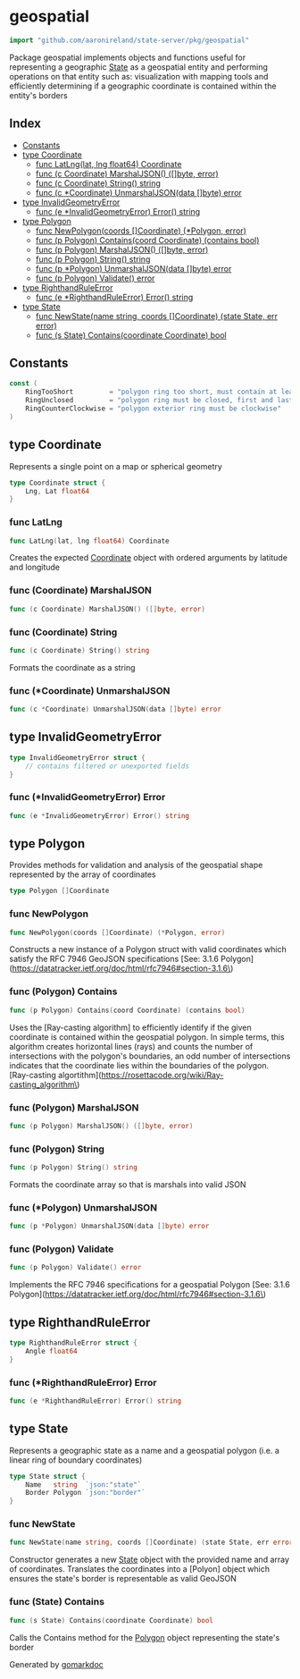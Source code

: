<!-- Code generated by gomarkdoc. DO NOT EDIT -->

# geospatial

```go
import "github.com/aaronireland/state-server/pkg/geospatial"
```

Package geospatial implements objects and functions useful for representing a geographic [State](<#State>) as a geospatial entity and performing operations on that entity such as: visualization with mapping tools and efficiently determining if a geographic coordinate is contained within the entity's borders

## Index

- [Constants](<#constants>)
- [type Coordinate](<#Coordinate>)
  - [func LatLng\(lat, lng float64\) Coordinate](<#LatLng>)
  - [func \(c Coordinate\) MarshalJSON\(\) \(\[\]byte, error\)](<#Coordinate.MarshalJSON>)
  - [func \(c Coordinate\) String\(\) string](<#Coordinate.String>)
  - [func \(c \*Coordinate\) UnmarshalJSON\(data \[\]byte\) error](<#Coordinate.UnmarshalJSON>)
- [type InvalidGeometryError](<#InvalidGeometryError>)
  - [func \(e \*InvalidGeometryError\) Error\(\) string](<#InvalidGeometryError.Error>)
- [type Polygon](<#Polygon>)
  - [func NewPolygon\(coords \[\]Coordinate\) \(\*Polygon, error\)](<#NewPolygon>)
  - [func \(p Polygon\) Contains\(coord Coordinate\) \(contains bool\)](<#Polygon.Contains>)
  - [func \(p Polygon\) MarshalJSON\(\) \(\[\]byte, error\)](<#Polygon.MarshalJSON>)
  - [func \(p Polygon\) String\(\) string](<#Polygon.String>)
  - [func \(p \*Polygon\) UnmarshalJSON\(data \[\]byte\) error](<#Polygon.UnmarshalJSON>)
  - [func \(p Polygon\) Validate\(\) error](<#Polygon.Validate>)
- [type RighthandRuleError](<#RighthandRuleError>)
  - [func \(e \*RighthandRuleError\) Error\(\) string](<#RighthandRuleError.Error>)
- [type State](<#State>)
  - [func NewState\(name string, coords \[\]Coordinate\) \(state State, err error\)](<#NewState>)
  - [func \(s State\) Contains\(coordinate Coordinate\) bool](<#State.Contains>)


## Constants

<a name="RingTooShort"></a>

```go
const (
    RingTooShort         = "polygon ring too short, must contain at least 4 positions"
    RingUnclosed         = "polygon ring must be closed, first and last positions must be equal"
    RingCounterClockwise = "polygon exterior ring must be clockwise"
)
```

<a name="Coordinate"></a>
## type Coordinate

Represents a single point on a map or spherical geometry

```go
type Coordinate struct {
    Lng, Lat float64
}
```

<a name="LatLng"></a>
### func LatLng

```go
func LatLng(lat, lng float64) Coordinate
```

Creates the expected [Coordinate](<#Coordinate>) object with ordered arguments by latitude and longitude

<a name="Coordinate.MarshalJSON"></a>
### func \(Coordinate\) MarshalJSON

```go
func (c Coordinate) MarshalJSON() ([]byte, error)
```



<a name="Coordinate.String"></a>
### func \(Coordinate\) String

```go
func (c Coordinate) String() string
```

Formats the coordinate as a string

<a name="Coordinate.UnmarshalJSON"></a>
### func \(\*Coordinate\) UnmarshalJSON

```go
func (c *Coordinate) UnmarshalJSON(data []byte) error
```



<a name="InvalidGeometryError"></a>
## type InvalidGeometryError



```go
type InvalidGeometryError struct {
    // contains filtered or unexported fields
}
```

<a name="InvalidGeometryError.Error"></a>
### func \(\*InvalidGeometryError\) Error

```go
func (e *InvalidGeometryError) Error() string
```



<a name="Polygon"></a>
## type Polygon

Provides methods for validation and analysis of the geospatial shape represented by the array of coordinates

```go
type Polygon []Coordinate
```

<a name="NewPolygon"></a>
### func NewPolygon

```go
func NewPolygon(coords []Coordinate) (*Polygon, error)
```

Constructs a new instance of a Polygon struct with valid coordinates which satisfy the RFC 7946 GeoJSON specifications \[See: 3.1.6 Polygon\]\(https://datatracker.ietf.org/doc/html/rfc7946#section-3.1.6\)

<a name="Polygon.Contains"></a>
### func \(Polygon\) Contains

```go
func (p Polygon) Contains(coord Coordinate) (contains bool)
```

Uses the \[Ray\-casting algorithm\] to efficiently identify if the given coordinate is contained within the geospatial polygon. In simple terms, this algorithm creates horizontal lines \(rays\) and counts the number of intersections with the polygon's boundaries, an odd number of intersections indicates that the coordinate lies within the boundaries of the polygon. \[Ray\-casting algortithm\]\(https://rosettacode.org/wiki/Ray-casting_algorithm\)

<a name="Polygon.MarshalJSON"></a>
### func \(Polygon\) MarshalJSON

```go
func (p Polygon) MarshalJSON() ([]byte, error)
```



<a name="Polygon.String"></a>
### func \(Polygon\) String

```go
func (p Polygon) String() string
```

Formats the coordinate array so that is marshals into valid JSON

<a name="Polygon.UnmarshalJSON"></a>
### func \(\*Polygon\) UnmarshalJSON

```go
func (p *Polygon) UnmarshalJSON(data []byte) error
```



<a name="Polygon.Validate"></a>
### func \(Polygon\) Validate

```go
func (p Polygon) Validate() error
```

Implements the RFC 7946 specifications for a geospatial Polygon \[See: 3.1.6 Polygon\]\(https://datatracker.ietf.org/doc/html/rfc7946#section-3.1.6\)

<a name="RighthandRuleError"></a>
## type RighthandRuleError



```go
type RighthandRuleError struct {
    Angle float64
}
```

<a name="RighthandRuleError.Error"></a>
### func \(\*RighthandRuleError\) Error

```go
func (e *RighthandRuleError) Error() string
```



<a name="State"></a>
## type State

Represents a geographic state as a name and a geospatial polygon \(i.e. a linear ring of boundary coordinates\)

```go
type State struct {
    Name   string  `json:"state"`
    Border Polygon `json:"border"`
}
```

<a name="NewState"></a>
### func NewState

```go
func NewState(name string, coords []Coordinate) (state State, err error)
```

Constructor generates a new [State](<#State>) object with the provided name and array of coordinates. Translates the coordinates into a \[Polyon\] object which ensures the state's border is representable as valid GeoJSON

<a name="State.Contains"></a>
### func \(State\) Contains

```go
func (s State) Contains(coordinate Coordinate) bool
```

Calls the Contains method for the [Polygon](<#Polygon>) object representing the state's border

Generated by [gomarkdoc](<https://github.com/princjef/gomarkdoc>)
